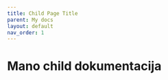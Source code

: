 ```yaml
---
title: Child Page Title
parent: My docs
layout: default
nav_order: 1
---
```


# Mano child dokumentacija